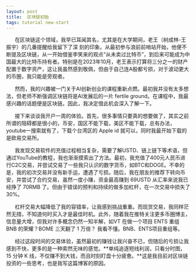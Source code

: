 ```yaml
---
layout: post
title:  区块链初始
tags: tutorial new-start
---
```


&nbsp;&nbsp;&nbsp;&nbsp;&nbsp;&nbsp;在区块链这个领域，我早已耳闻其名，尤其是在大学期间，老王（树成林-王振宇）的几番提醒给我留下了深
刻的印象。从最初参与浪前前哨站开始，他便不断提及区块链，从一开始借鉴李笑来的观点“从未卖过比特币”，到后来可能成为中国最大的比特币持有者。特别是在2023年10月，老王表示打算将三分之一的财产配置于数字资产，这让我虽然感到敬佩，但由于自己连A股都亏损，对于波动更大的币圈，我只能是旁观者。

&nbsp;&nbsp;&nbsp;&nbsp;&nbsp;&nbsp;然而，我的兴趣被一门关于AI创新创业的课程重新点燃。最初我并没有太多想法，但老师不断强调区块链将是AI发展后的一片 fertile ground。在课程中，我最感兴趣的话题便是区块链。因此，我决定借此机会深入了解一下。

&nbsp;&nbsp;&nbsp;&nbsp;&nbsp;&nbsp;接下来谈谈我开户一周的体验。首先，很多事情只要真的想要做了，其实之前所谓的阻碍都是很小的，币安，国区不能下载，美区不能下载，总有办法，youtube一搜索就有了，下载个台湾区的 Apple id 就可以，同时我最开始下载的是欧易交易所。

&nbsp;&nbsp;&nbsp;&nbsp;&nbsp;&nbsp;我发现交易软件的充值过程相当复杂，需要了解USTD、链上链下等术语，但通过YouTube的教程，我也渐渐摸索出了方法。最初，我充值了400元人民币进行C2C交易，并尝试交易了一些我只认识的数字货币，如BTC和DOGE。不幸的是，我的初次交易并没有新手运，遭遇了亏损。随后，我在朋友的推荐下转向币安，并尝试了合约交易，虽然一度小赚，资金最高赚到 69USTD 从汇率来说我已经挣了 70RMB 了。但由于错误的预判和持续的做多加杠杆，在一次交易中损失了30%。

&nbsp;&nbsp;&nbsp;&nbsp;&nbsp;&nbsp;杠杆交易大幅降低了我的容错率，让我感到挑战重重。而现货交易，我同样茫然无措，不知道何时买入才是最佳时机。此外，随着我在推特关注更多币圈博主，信息量大增，但我对许多概念仍然一知半解，如VT 在做一个项目 ENTS 重组 BNB 的荣耀？BOME 三天翻了 1 万倍？ 我看不懂。BNB、ENTS项目重组等。

&nbsp;&nbsp;&nbsp;&nbsp;&nbsp;&nbsp;经过这段时间的交易体验，虽然最初的赚钱让我兴奋不已，但随后的亏损让我感到不快，更多的是一种索然无味的感觉。**单纯追逐短线利润，只看分时图， 15 分钟 K 线，不仅赚不到大钱，而且时刻盯盘十分疲惫。**这是我目前对区块链投资的一些思考，也是我写这篇博客的原因。
